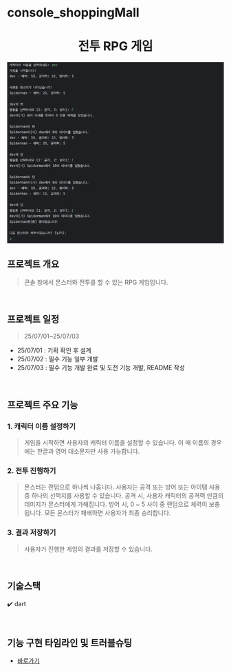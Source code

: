# console_shoppingMall
<h1 align="center">
전투 RPG 게임
</h1>
<p align="center">
</p>
  <img alt="참고 이미지" src="https://github.com/PolarisAnnie/RPG_game/blob/main/assets/image.png">

## 프로젝트 개요
> 콘솔 창에서 몬스터와 전투를 할 수 있는 RPG 게임입니다. 

<br/>

## 프로젝트 일정
> 25/07/01~25/07/03
- 25/07/01 : 기획 확인 후 설계
- 25/07/02 : 필수 기능 일부 개발
- 25/07/03 : 필수 기능 개발 완료 및 도전 기능 개발, README 작성

<br/>

## 프로젝트 주요 기능
### 1. 캐릭터 이름 설정하기
> 게임을 시작하면 사용자의 캐릭터 이름을 설정할 수 있습니다. 
> 이 때 이름의 경우에는 한글과 영어 대소문자만 사용 가능합니다. 
### 2. 전투 진행하기
> 몬스터는 랜덤으로 하나씩 나옵니다. 
> 사용자는 공격 또는 방어 또는 아이템 사용 중 하나의 선택지를 사용할 수 있습니다. 
> 공격 시, 사용자 캐릭터의 공격력 만큼의 데미지가 몬스터에게 가해집니다. 
> 방어 시, 0 ~ 5 사이 중 랜덤으로 체력이 보충됩니다. 
> 모든 몬스터가 패배하면 사용자가 최종 승리합니다. 
### 3. 결과 저장하기
> 사용자가 진행한 게임의 결과를 저장할 수 있습니다. 

<br/>

## 기술스택
✔️ dart

<br/>

## 기능 구현 타임라인 및 트러블슈팅
 - [바로가기](https://polariseunhee94.notion.site/RPG-2223216a4dd280deb8e0dc4e94c2a1c1?source=copy_link)
